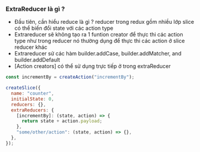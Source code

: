 ### ExtraReducer là gì ?

- Đầu tiên, cần hiểu reduce là gì ? reducer trong redux gồm nhiều lớp slice có thể biến đổi state với các
  action type
- Extrareducer sẽ không tạo ra 1 funtion creator để thực thi các action type như trong reducer nó thường dụng để thực thi các action ở slice reducer khác
- Extrareducer sử các hàm builder.addCase, builder.addMatcher, and builder.addDefault
- [Action creators] có thể sử dụng trực tiếp ở trong extraReducer

```javascript
const incrementBy = createAction("incrementBy");

createSlice({
  name: "counter",
  initialState: 0,
  reducers: {},
  extraReducers: {
    [incrementBy]: (state, action) => {
      return state + action.payload;
    },
    "some/other/action": (state, action) => {},
  },
});
```
